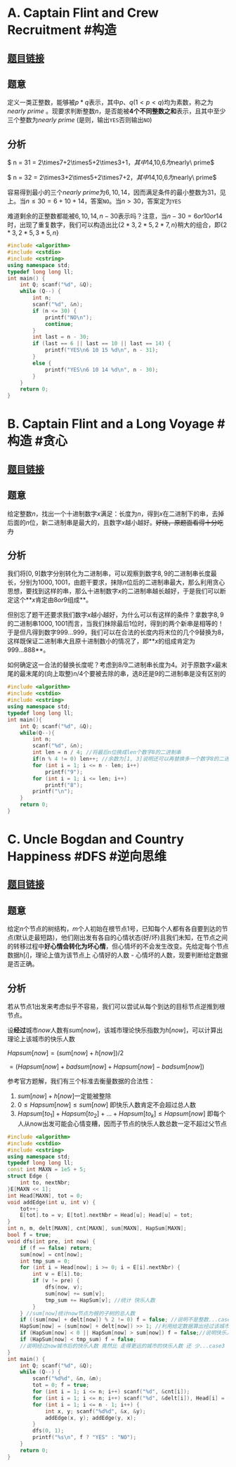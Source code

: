 # A. Captain Flint and Crew Recruitment #构造

## [题目链接](https://codeforces.com/contest/1388/problem/A)

## 题意

定义一类正整数，能够被$p*q$表示，其中$p、q(1<p<q)$均为素数，称之为$nearly\ prime$ 。现要求判断整数$n$，是否能被**4个不同整数之和**表示，且其中至少三个整数为$nearly\ prime$ (是则，输出`YES`否则输出`NO`)

## 分析

 $ n = 31 = 2\times7+2\times5+2\times3+1$，其中$14,10,6$为$nearly\ prime$

 $ n = 32 = 2\times3+2\times5+2\times7+2$，其中$14,10,6$为$nearly\ prime$

容易得到最小的三个$nearly\ prime$为$6,10,14$，因而满足条件的最小整数为31，见上。当$n\leq30=6+10+14$，答案`NO`。当$n>30$，答案定为`YES`

难道剩余的正整数都能被$6,10,14,n-30$表示吗？注意，当$n-30 = 6or10or14$时，出现了重复数字，我们可以构造出比{$2*3,2*5,2*7,n$}稍大的组合，即{$2*3,2*5,3*5,n$}

```C++
#include <algorithm>
#include <cstdio>
#include <cstring>
using namespace std;
typedef long long ll;
int main() {
    int Q; scanf("%d", &Q);
    while (Q--) {
        int n;
        scanf("%d", &n);
        if (n <= 30) {
            printf("NO\n");
            continue;
        }
        int last = n - 30;
        if (last == 6 || last == 10 || last == 14) {
            printf("YES\n6 10 15 %d\n", n - 31);
        }
        else {
            printf("YES\n6 10 14 %d\n", n - 30);
        }
    }
    return 0;
}
```



# B. Captain Flint and a Long Voyage #构造 #贪心

## [题目链接](https://codeforces.com/contest/1388/problem/B)

## 题意

给定整数$n$，找出一个十进制数字$x$满足：长度为$n$，得到$x$在二进制下的串，去掉后面的$n$位，新二进制串是最大的，且数字$x$越小越好。~~好绕，原题面看得十分吃力~~

## 分析

我们将$[0, 9]$数字分别转化为二进制串，可以观察到数字$8,9$的二进制串长度最长，分别为$1000, 1001$，由题干要求，抹除$n$位后的二进制串最大，那么利用贪心思想，要找到这样的串，那么十进制数字$x$的二进制串越长越好，于是我们可以断定这个**$x$肯定由$8or9$组成**。

但别忘了题干还要求我们数字$x$越小越好，为什么可以有这样的条件？拿数字$8,9$的二进制串$1000, 1001$而言，当我们抹除最后1位时，得到的两个新串是相等的！于是但凡得到数字$999...999$，我们可以在合法的长度内将末位的几个$9$替换为$8$，这样既保证二进制串大且原十进制数小的情况了，即**$x$的组成肯定为$999...888$**。

如何确定这一合法的替换长度呢？考虑到8/9二进制串长度为4。对于原数字$x$最末尾的最末尾的(向上取整)$n/4$个要被去除的串，选8还是9的二进制串是没有区别的

```c++
#include <algorithm>
#include <cstdio>
#include <cstring>
using namespace std;
typedef long long ll;
int main(){
    int Q; scanf("%d", &Q);
    while(Q--){
        int n;
        scanf("%d", &n);
        int len = n / 4; //将最后n位换成len个数字8的二进制串
        if(n % 4 != 0) len++; //余数为[1, 3]说明还可以再替换多一个数字8的二进制串
        for (int i = 1; i <= n - len; i++)
            printf("9");
        for (int i = 1; i <= len; i++)
            printf("8");
        printf("\n");
    }
    return 0;
}
```



# C. Uncle Bogdan and Country Happiness #DFS #逆向思维

## [题目链接](https://codeforces.com/contest/1388/problem/C)

## 题意

给定$n$个节点的树结构，$m$个人初始在根节点$1$号，已知每个人都有各自要到达的节点(默认走最短路)，他们刚出发有各自的心情状态(好/坏)且我们未知，在节点之间的转移过程中**好心情会转化为坏心情**，但心情坏的不会发生改变。先给定每个节点数据$h[i]$，理论上值为该节点上 心情好的人数 - 心情坏的人数，现要判断给定数据是否正确。

## 分析

若从节点1出发来考虑似乎不容易，我们可以尝试从每个到达的目标节点逆推到根节点。

设**经过**城市$now$人数有$sum[now]$，该城市理论快乐指数为$h[now]$，可以计算出理论上该城市的快乐人数

 $Hapsum[now] =(sum[now]+h[now])/2$

$= (Hapsum[now]+badsum[now]+Hapsum[now]-badsum[now])$

参考官方题解，我们有三个标准去衡量数据的合法性：

1.  $sum[now]+h[now]$一定能被整除
2. $0\leq Hapsum[now]\leq sum[now]$ 即快乐人数肯定不会超过总人数
3. $Hapsum[to_1]+Hapsum[to_2]+...+Hapsum[to_{k}]\leq Hapsum[now]$ 即每个人从now出发可能会心情变糟，因而子节点的快乐人数总数一定不超过父节点

```C++
#include <algorithm>
#include <cstdio>
#include <cstring>
using namespace std;
typedef long long ll;
const int MAXN = 1e5 + 5;
struct Edge {
    int to, nextNbr;
}E[MAXN << 1];
int Head[MAXN], tot = 0;
void addEdge(int u, int v) {
    tot++;
    E[tot].to = v; E[tot].nextNbr = Head[u]; Head[u] = tot;
}
int n, m, delt[MAXN], cnt[MAXN], sum[MAXN], HapSum[MAXN];
bool f = true;
void dfs(int pre, int now) {
    if (f == false) return;
    sum[now] = cnt[now];
    int tmp_sum = 0;
    for (int i = Head[now]; i >= 0; i = E[i].nextNbr) {
        int v = E[i].to;
        if (v != pre) {
            dfs(now, v);
            sum[now] += sum[v]; 
            tmp_sum += HapSum[v]; //统计 快乐人数
        }
    } //sum[now]统计now节点为根的子树的总人数
    if ((sum[now] + delt[now]) % 2 != 0) f = false; //说明不是整数...case1
    HapSum[now] = (sum[now] + delt[now]) >> 1; //利用给定数据算出经过该城市后的理论快乐人数
    if (HapSum[now] < 0 || HapSum[now] > sum[now]) f = false;//说明快乐人数比总人数还多...case2
    if (HapSum[now] < tmp_sum) f = false;
    //说明经过now城市后的快乐人数 竟然比 走得更远的城市的快乐人数 还 少...case3
}
int main() {
    int Q; scanf("%d", &Q);
    while (Q--) {
        scanf("%d%d", &n, &m);
        tot = 0; f = true;
        for (int i = 1; i <= n; i++) scanf("%d", &cnt[i]);
        for (int i = 1; i <= n; i++) scanf("%d", &delt[i]), Head[i] = -1;
        for (int i = 1; i <= n - 1; i++) {
            int x, y; scanf("%d%d", &x, &y);
            addEdge(x, y); addEdge(y, x);
        }
        dfs(0, 1);
        printf("%s\n", f ? "YES" : "NO");
    }
    return 0;
}
```



